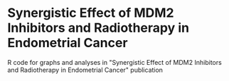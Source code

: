 # Synergistic Effect of MDM2 Inhibitors and Radiotherapy in Endometrial Cancer

R code for graphs and analyses in "Synergistic Effect of MDM2 Inhibitors and Radiotherapy in Endometrial Cancer" publication
